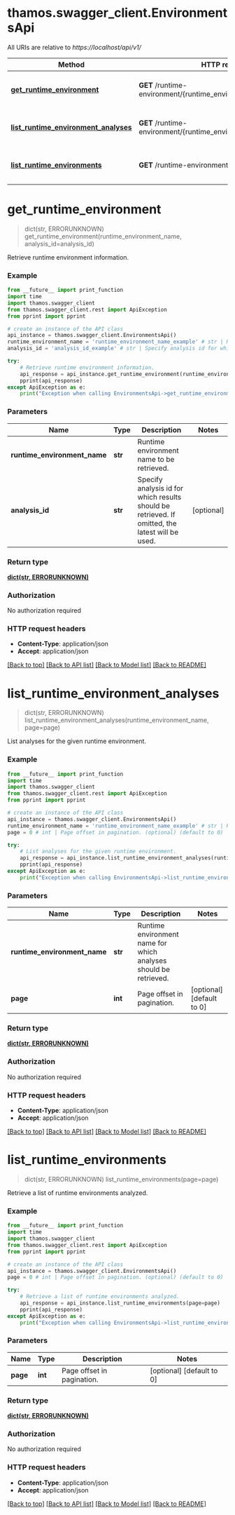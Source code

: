 # thamos.swagger_client.EnvironmentsApi

All URIs are relative to *https://localhost/api/v1/*

Method | HTTP request | Description
------------- | ------------- | -------------
[**get_runtime_environment**](EnvironmentsApi.md#get_runtime_environment) | **GET** /runtime-environment/{runtime_environment_name} | Retrieve runtime environment information.
[**list_runtime_environment_analyses**](EnvironmentsApi.md#list_runtime_environment_analyses) | **GET** /runtime-environment/{runtime_environment_name}/analyses | List analyses for the given runtime environment.
[**list_runtime_environments**](EnvironmentsApi.md#list_runtime_environments) | **GET** /runtime-environment | Retrieve a list of runtime environments analyzed.


# **get_runtime_environment**
> dict(str, ERRORUNKNOWN) get_runtime_environment(runtime_environment_name, analysis_id=analysis_id)

Retrieve runtime environment information.

### Example
```python
from __future__ import print_function
import time
import thamos.swagger_client
from thamos.swagger_client.rest import ApiException
from pprint import pprint

# create an instance of the API class
api_instance = thamos.swagger_client.EnvironmentsApi()
runtime_environment_name = 'runtime_environment_name_example' # str | Runtime environment name to be retrieved.
analysis_id = 'analysis_id_example' # str | Specify analysis id for which results should be retrieved. If omitted, the latest will be used.  (optional)

try:
    # Retrieve runtime environment information.
    api_response = api_instance.get_runtime_environment(runtime_environment_name, analysis_id=analysis_id)
    pprint(api_response)
except ApiException as e:
    print("Exception when calling EnvironmentsApi->get_runtime_environment: %s\n" % e)
```

### Parameters

Name | Type | Description  | Notes
------------- | ------------- | ------------- | -------------
 **runtime_environment_name** | **str**| Runtime environment name to be retrieved. | 
 **analysis_id** | **str**| Specify analysis id for which results should be retrieved. If omitted, the latest will be used.  | [optional] 

### Return type

[**dict(str, ERRORUNKNOWN)**](ERRORUNKNOWN.md)

### Authorization

No authorization required

### HTTP request headers

 - **Content-Type**: application/json
 - **Accept**: application/json

[[Back to top]](#) [[Back to API list]](../README.md#documentation-for-api-endpoints) [[Back to Model list]](../README.md#documentation-for-models) [[Back to README]](../README.md)

# **list_runtime_environment_analyses**
> dict(str, ERRORUNKNOWN) list_runtime_environment_analyses(runtime_environment_name, page=page)

List analyses for the given runtime environment.

### Example
```python
from __future__ import print_function
import time
import thamos.swagger_client
from thamos.swagger_client.rest import ApiException
from pprint import pprint

# create an instance of the API class
api_instance = thamos.swagger_client.EnvironmentsApi()
runtime_environment_name = 'runtime_environment_name_example' # str | Runtime environment name for which analyses should be retrieved. 
page = 0 # int | Page offset in pagination. (optional) (default to 0)

try:
    # List analyses for the given runtime environment.
    api_response = api_instance.list_runtime_environment_analyses(runtime_environment_name, page=page)
    pprint(api_response)
except ApiException as e:
    print("Exception when calling EnvironmentsApi->list_runtime_environment_analyses: %s\n" % e)
```

### Parameters

Name | Type | Description  | Notes
------------- | ------------- | ------------- | -------------
 **runtime_environment_name** | **str**| Runtime environment name for which analyses should be retrieved.  | 
 **page** | **int**| Page offset in pagination. | [optional] [default to 0]

### Return type

[**dict(str, ERRORUNKNOWN)**](ERRORUNKNOWN.md)

### Authorization

No authorization required

### HTTP request headers

 - **Content-Type**: application/json
 - **Accept**: application/json

[[Back to top]](#) [[Back to API list]](../README.md#documentation-for-api-endpoints) [[Back to Model list]](../README.md#documentation-for-models) [[Back to README]](../README.md)

# **list_runtime_environments**
> dict(str, ERRORUNKNOWN) list_runtime_environments(page=page)

Retrieve a list of runtime environments analyzed.

### Example
```python
from __future__ import print_function
import time
import thamos.swagger_client
from thamos.swagger_client.rest import ApiException
from pprint import pprint

# create an instance of the API class
api_instance = thamos.swagger_client.EnvironmentsApi()
page = 0 # int | Page offset in pagination. (optional) (default to 0)

try:
    # Retrieve a list of runtime environments analyzed.
    api_response = api_instance.list_runtime_environments(page=page)
    pprint(api_response)
except ApiException as e:
    print("Exception when calling EnvironmentsApi->list_runtime_environments: %s\n" % e)
```

### Parameters

Name | Type | Description  | Notes
------------- | ------------- | ------------- | -------------
 **page** | **int**| Page offset in pagination. | [optional] [default to 0]

### Return type

[**dict(str, ERRORUNKNOWN)**](ERRORUNKNOWN.md)

### Authorization

No authorization required

### HTTP request headers

 - **Content-Type**: application/json
 - **Accept**: application/json

[[Back to top]](#) [[Back to API list]](../README.md#documentation-for-api-endpoints) [[Back to Model list]](../README.md#documentation-for-models) [[Back to README]](../README.md)

